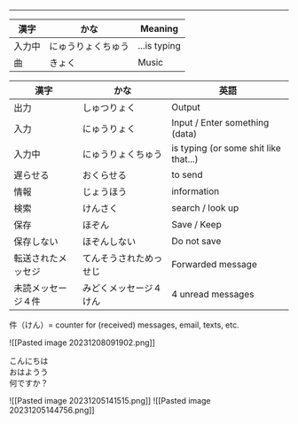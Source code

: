 
---

| 漢字 | かな | Meaning | 
| --- | --- | --- |
| 入力中 | にゅうりょくちゅう | ...is typing |
| 曲 | きょく | Music |


| 漢字 | かな | 英語 | 
| --- | --- | --- |
| 出力 | しゅつりょく | Output | 
| 入力 | にゅうりょく | Input / Enter something (data) |
| 入力中	 | にゅうりょくちゅう	 | is typing (or some shit like that...) |
| 遅らせる | おくらせる | to send | 
| 情報	| じょうほう	| information
| 検索	| けんさく | search / look up
| 保存	| ほぞん	 | Save / Keep
| 保存しない	| ほぞんしない | Do not save
| 転送されたメッセジ	| てんそうされためっせじ	| Forwarded message |　
| 未読メッセージ４件 | みどくメッセージ４けん 　| 4 unread messages

件（けん）= counter for (received) messages, email, texts, etc. 


![[Pasted image 20231208091902.png]]

こんにちは \
おはようう \
何ですか？



![[Pasted image 20231205141515.png]]
![[Pasted image 20231205144756.png]]